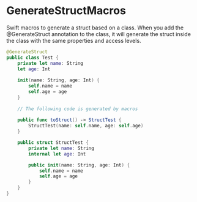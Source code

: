 # GenerateStructMacros

Swift macros to generate a struct based on a class. When you add the @GenerateStruct annotation to the class, it will generate the struct inside the class with the same properties and access levels.

```swift
@GenerateStruct
public class Test {
    private let name: String
    let age: Int
    
    init(name: String, age: Int) {
        self.name = name
        self.age = age
    }
    
    // The following code is generated by macros
    
    public func toStruct() -> StructTest {
        StructTest(name: self.name, age: self.age)
    }

    public struct StructTest {
        private let name: String
        internal let age: Int

        public init(name: String, age: Int) {
            self.name = name
            self.age = age
        }
    }
}
```
